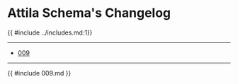 # Attila Schema's Changelog

{{ #include ../includes.md:1}}

-----------------------------------
- [009](#009)

-----------------------------------
{{ #include 009.md }}

